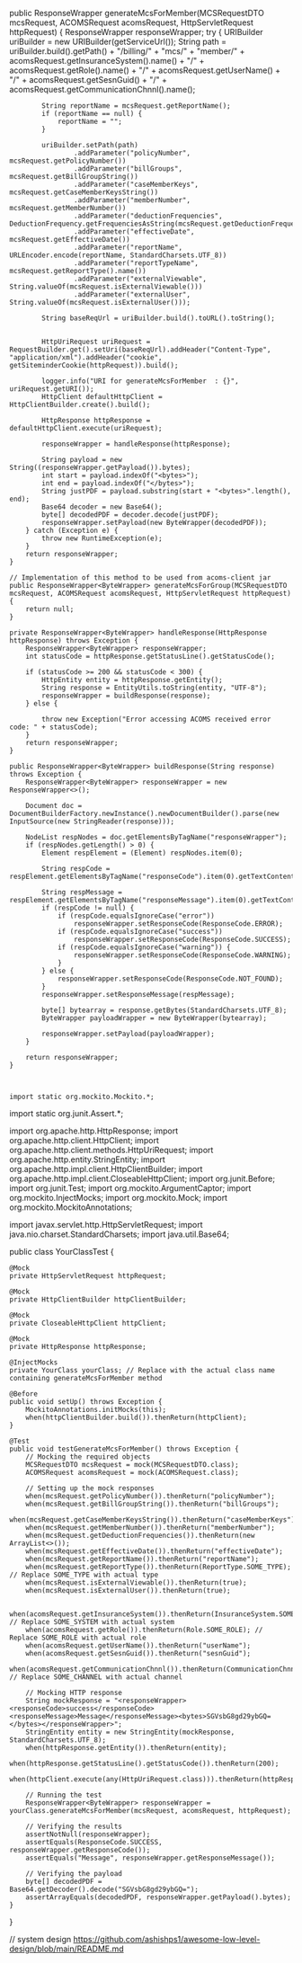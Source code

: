 public ResponseWrapper<ByteWrapper> generateMcsForMember(MCSRequestDTO mcsRequest, ACOMSRequest acomsRequest, HttpServletRequest httpRequest) {
        ResponseWrapper<ByteWrapper> responseWrapper;
        try {
            URIBuilder uriBuilder = new URIBuilder(getServiceUrl());
            String path = uriBuilder.build().getPath() + "/billing/" +
                    "mcs/" + "member/" +
                    acomsRequest.getInsuranceSystem().name() + "/" +
                    acomsRequest.getRole().name() + "/" +
                    acomsRequest.getUserName() + "/" +
                    acomsRequest.getSesnGuid() + "/" +
                    acomsRequest.getCommunicationChnnl().name();

            String reportName = mcsRequest.getReportName();
            if (reportName == null) {
                reportName = "";
            }

            uriBuilder.setPath(path)
                    .addParameter("policyNumber", mcsRequest.getPolicyNumber())
                    .addParameter("billGroups", mcsRequest.getBillGroupString())
                    .addParameter("caseMemberKeys", mcsRequest.getCaseMemberKeysString())
                    .addParameter("memberNumber", mcsRequest.getMemberNumber())
                    .addParameter("deductionFrequencies", DeductionFrequency.getFrequenciesAsString(mcsRequest.getDeductionFrequencies()))
                    .addParameter("effectiveDate", mcsRequest.getEffectiveDate())
                    .addParameter("reportName", URLEncoder.encode(reportName, StandardCharsets.UTF_8))
                    .addParameter("reportTypeName", mcsRequest.getReportType().name())
                    .addParameter("externalViewable", String.valueOf(mcsRequest.isExternalViewable()))
                    .addParameter("externalUser", String.valueOf(mcsRequest.isExternalUser()));

            String baseReqUrl = uriBuilder.build().toURL().toString();


            HttpUriRequest uriRequest = RequestBuilder.get().setUri(baseReqUrl).addHeader("Content-Type", "application/xml").addHeader("cookie", getSiteminderCookie(httpRequest)).build();

            logger.info("URI for generateMcsForMember  : {}", uriRequest.getURI());
            HttpClient defaultHttpClient = HttpClientBuilder.create().build();

            HttpResponse httpResponse = defaultHttpClient.execute(uriRequest);

            responseWrapper = handleResponse(httpResponse);

            String payload = new String((responseWrapper.getPayload()).bytes);
            int start = payload.indexOf("<bytes>");
            int end = payload.indexOf("</bytes>");
            String justPDF = payload.substring(start + "<bytes>".length(), end);
            Base64 decoder = new Base64();
            byte[] decodedPDF = decoder.decode(justPDF);
            responseWrapper.setPayload(new ByteWrapper(decodedPDF));
        } catch (Exception e) {
            throw new RuntimeException(e);
        }
        return responseWrapper;
    }

    // Implementation of this method to be used from acoms-client jar
    public ResponseWrapper<ByteWrapper> generateMcsForGroup(MCSRequestDTO mcsRequest, ACOMSRequest acomsRequest, HttpServletRequest httpRequest) {
        return null;
    }

    private ResponseWrapper<ByteWrapper> handleResponse(HttpResponse httpResponse) throws Exception {
        ResponseWrapper<ByteWrapper> responseWrapper;
        int statusCode = httpResponse.getStatusLine().getStatusCode();

        if (statusCode >= 200 && statusCode < 300) {
            HttpEntity entity = httpResponse.getEntity();
            String response = EntityUtils.toString(entity, "UTF-8");
            responseWrapper = buildResponse(response);
        } else {

            throw new Exception("Error accessing ACOMS received error code: " + statusCode);
        }
        return responseWrapper;
    }

    public ResponseWrapper<ByteWrapper> buildResponse(String response) throws Exception {
        ResponseWrapper<ByteWrapper> responseWrapper = new ResponseWrapper<>();

        Document doc = DocumentBuilderFactory.newInstance().newDocumentBuilder().parse(new InputSource(new StringReader(response)));

        NodeList respNodes = doc.getElementsByTagName("responseWrapper");
        if (respNodes.getLength() > 0) {
            Element respElement = (Element) respNodes.item(0);

            String respCode = respElement.getElementsByTagName("responseCode").item(0).getTextContent();

            String respMessage = respElement.getElementsByTagName("responseMessage").item(0).getTextContent();
            if (respCode != null) {
                if (respCode.equalsIgnoreCase("error"))
                    responseWrapper.setResponseCode(ResponseCode.ERROR);
                if (respCode.equalsIgnoreCase("success"))
                    responseWrapper.setResponseCode(ResponseCode.SUCCESS);
                if (respCode.equalsIgnoreCase("warning")) {
                    responseWrapper.setResponseCode(ResponseCode.WARNING);
                }
            } else {
                responseWrapper.setResponseCode(ResponseCode.NOT_FOUND);
            }
            responseWrapper.setResponseMessage(respMessage);

            byte[] bytearray = response.getBytes(StandardCharsets.UTF_8);
            ByteWrapper payloadWrapper = new ByteWrapper(bytearray);

            responseWrapper.setPayload(payloadWrapper);
        }

        return responseWrapper;
    }



    import static org.mockito.Mockito.*;
import static org.junit.Assert.*;

import org.apache.http.HttpResponse;
import org.apache.http.client.HttpClient;
import org.apache.http.client.methods.HttpUriRequest;
import org.apache.http.entity.StringEntity;
import org.apache.http.impl.client.HttpClientBuilder;
import org.apache.http.impl.client.CloseableHttpClient;
import org.junit.Before;
import org.junit.Test;
import org.mockito.ArgumentCaptor;
import org.mockito.InjectMocks;
import org.mockito.Mock;
import org.mockito.MockitoAnnotations;

import javax.servlet.http.HttpServletRequest;
import java.nio.charset.StandardCharsets;
import java.util.Base64;

public class YourClassTest {

    @Mock
    private HttpServletRequest httpRequest;

    @Mock
    private HttpClientBuilder httpClientBuilder;

    @Mock
    private CloseableHttpClient httpClient;

    @Mock
    private HttpResponse httpResponse;

    @InjectMocks
    private YourClass yourClass; // Replace with the actual class name containing generateMcsForMember method

    @Before
    public void setUp() throws Exception {
        MockitoAnnotations.initMocks(this);
        when(httpClientBuilder.build()).thenReturn(httpClient);
    }

    @Test
    public void testGenerateMcsForMember() throws Exception {
        // Mocking the required objects
        MCSRequestDTO mcsRequest = mock(MCSRequestDTO.class);
        ACOMSRequest acomsRequest = mock(ACOMSRequest.class);

        // Setting up the mock responses
        when(mcsRequest.getPolicyNumber()).thenReturn("policyNumber");
        when(mcsRequest.getBillGroupString()).thenReturn("billGroups");
        when(mcsRequest.getCaseMemberKeysString()).thenReturn("caseMemberKeys");
        when(mcsRequest.getMemberNumber()).thenReturn("memberNumber");
        when(mcsRequest.getDeductionFrequencies()).thenReturn(new ArrayList<>());
        when(mcsRequest.getEffectiveDate()).thenReturn("effectiveDate");
        when(mcsRequest.getReportName()).thenReturn("reportName");
        when(mcsRequest.getReportType()).thenReturn(ReportType.SOME_TYPE); // Replace SOME_TYPE with actual type
        when(mcsRequest.isExternalViewable()).thenReturn(true);
        when(mcsRequest.isExternalUser()).thenReturn(true);

        when(acomsRequest.getInsuranceSystem()).thenReturn(InsuranceSystem.SOME_SYSTEM); // Replace SOME_SYSTEM with actual system
        when(acomsRequest.getRole()).thenReturn(Role.SOME_ROLE); // Replace SOME_ROLE with actual role
        when(acomsRequest.getUserName()).thenReturn("userName");
        when(acomsRequest.getSesnGuid()).thenReturn("sesnGuid");
        when(acomsRequest.getCommunicationChnnl()).thenReturn(CommunicationChnnl.SOME_CHANNEL); // Replace SOME_CHANNEL with actual channel

        // Mocking HTTP response
        String mockResponse = "<responseWrapper><responseCode>success</responseCode><responseMessage>Message</responseMessage><bytes>SGVsbG8gd29ybGQ=</bytes></responseWrapper>";
        StringEntity entity = new StringEntity(mockResponse, StandardCharsets.UTF_8);
        when(httpResponse.getEntity()).thenReturn(entity);
        when(httpResponse.getStatusLine().getStatusCode()).thenReturn(200);
        when(httpClient.execute(any(HttpUriRequest.class))).thenReturn(httpResponse);

        // Running the test
        ResponseWrapper<ByteWrapper> responseWrapper = yourClass.generateMcsForMember(mcsRequest, acomsRequest, httpRequest);

        // Verifying the results
        assertNotNull(responseWrapper);
        assertEquals(ResponseCode.SUCCESS, responseWrapper.getResponseCode());
        assertEquals("Message", responseWrapper.getResponseMessage());

        // Verifying the payload
        byte[] decodedPDF = Base64.getDecoder().decode("SGVsbG8gd29ybGQ=");
        assertArrayEquals(decodedPDF, responseWrapper.getPayload().bytes);
    }
}

// system design
https://github.com/ashishps1/awesome-low-level-design/blob/main/README.md
